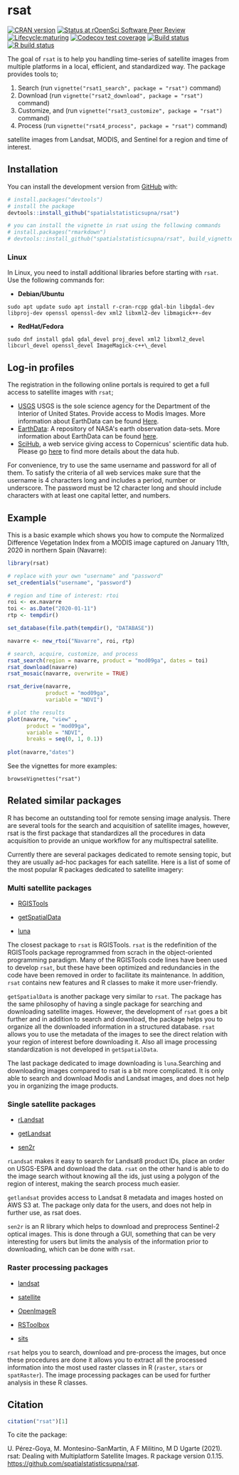 # rsat

<!-- badges: start -->

[![CRAN version](https://www.r-pkg.org/badges/version/rsat)](https://cran.r-project.org/web/packages/rsat/) [![Status at rOpenSci Software Peer Review](https://badges.ropensci.org/437_status.svg)](https://github.com/ropensci/software-review/issues/437) [![Lifecycle:maturing](https://img.shields.io/badge/lifecycle-maturing-blue.svg)](https://www.tidyverse.org/lifecycle/#maturing) [![Codecov test coverage](https://codecov.io/gh/spatialstatisticsupna/rsat/branch/master/graph/badge.svg)](https://codecov.io/gh/spatialstatisticsupna/rsat?branch=master) [![Build status](https://ci.appveyor.com/api/projects/status/2bx8qjhhk36dnkoc/branch/master?svg=true)](https://ci.appveyor.com/project/unai-perez/rsat/branch/master) [![R build status](https://github.com/spatialstatisticsupna/rsat/workflows/R-CMD-check/badge.svg)](https://github.com/spatialstatisticsupna/rsat/actions)

<!-- badges: end -->

The goal of `rsat` is to help you handling time-series of satellite images from multiple platforms in a local, efficient, and standardized way. The package provides tools to;

1.  Search (run `vignette("rsat1_search", package = "rsat")` command)
2.  Download (run `vignette("rsat2_download", package = "rsat")` command)
3.  Customize, and (run `vignette("rsat3_customize", package = "rsat")` command)
4.  Process (run `vignette("rsat4_process", package = "rsat")` command)

satellite images from Landsat, MODIS, and Sentinel for a region and time of interest.

## Installation

You can install the development version from [GitHub](https://github.com/) with:

``` r
# install.packages("devtools")
# install the package
devtools::install_github("spatialstatisticsupna/rsat")

# you can install the vignette in rsat using the following commands
# install.packages("rmarkdown")
# devtools::install_github("spatialstatisticsupna/rsat", build_vignettes=TRUE)
```

### Linux

In Linux, you need to install additional libraries before starting with `rsat`. Use the following commands for:

-   **Debian/Ubuntu**

<!-- -->

    sudo apt update sudo apt install r-cran-rcpp gdal-bin libgdal-dev libproj-dev openssl openssl-dev xml2 libxml2-dev libmagick++-dev

-   **RedHat/Fedora**

<!-- -->

    sudo dnf install gdal gdal_devel proj_devel xml2 libxml2_devel libcurl_devel openssl_devel ImageMagick-c++\_devel

## Log-in profiles

The registration in the following online portals is required to get a full access to satellite images with `rsat`;
-   [USGS](https://ers.cr.usgs.gov/register/) USGS is the sole science agency for the Department of the Interior of United States. Provide access to Modis Images. More information about EarthData can be found [Here](https://www.usgs.gov/).
-   [EarthData](https://urs.earthdata.nasa.gov): A repository of NASA's earth observation data-sets. More information about EarthData can be found [here](https://earthdata.nasa.gov/earth-observation-data).
-   [SciHub](https://scihub.copernicus.eu/dhus/#/self-registration), a web service giving access to Copernicus' scientific data hub. Please go [here](https://scihub.copernicus.eu/) to find more details about the data hub.

For convenience, try to use the same username and password for all of them. To satisfy the criteria of all web services make sure that the username is $4$ characters long and includes a period, number or underscore. The password must be $12$ character long and should include characters with at least one capital letter, and numbers.

## Example

This is a basic example which shows you how to compute the Normalized Difference Vegetation Index from a MODIS image captured on January 11th, 2020 in northern Spain (Navarre):

``` r
library(rsat)

# replace with your own "username" and "password"
set_credentials("username", "password")

# region and time of interest: rtoi
roi <- ex.navarre
toi <- as.Date("2020-01-11")
rtp <- tempdir()

set_database(file.path(tempdir(), "DATABASE"))

navarre <- new_rtoi("Navarre", roi, rtp)

# search, acquire, customize, and process
rsat_search(region = navarre, product = "mod09ga", dates = toi)
rsat_download(navarre)
rsat_mosaic(navarre, overwrite = TRUE)

rsat_derive(navarre, 
            product = "mod09ga", 
            variable = "NDVI")

# plot the results
plot(navarre, "view" , 
      product = "mod09ga", 
      variable = "NDVI", 
      breaks = seq(0, 1, 0.1))
      
plot(navarre,"dates")
```

See the vignettes for more examples:

    browseVignettes("rsat")

## Related similar packages

R has become an outstanding tool for remote sensing image analysis. There are several tools for the search and acquisition of satellite images, however, rsat is the first package that standardizes all the procedures in data acquisition to provide an unique workflow for any multispectral satellite.

Currently there are several packages dedicated to remote sensing topic, but they are usually ad-hoc packages for each satellite. Here is a list of some of the most popular R packages dedicated to satellite imagery:

### Multi satellite packages

-   [RGISTools](https://github.com/spatialstatisticsupna/RGISTools)

-   [getSpatialData](https://github.com/16EAGLE/getSpatialData)

-   [luna](https://github.com/rspatial/luna)

The closest package to `rsat` is RGISTools. `rsat` is the redefinition of the RGISTools package reprogrammed from scrach in the object-oriented programming paradigm. Many of the RGISTools code lines have been used to develop `rsat`, but these have been optimized and redundancies in the code have been removed in order to facilitate its maintenance. In addition, `rsat` contains new features and R classes to make it more user-friendly.

`getSpatialData` is another package very similar to `rsat`. The package has the same philosophy of having a single package for searching and downloading satellite images. However, the development of `rsat` goes a bit further and in addition to search and download, the package helps you to organize all the downloaded information in a structured database. `rsat` allows you to use the metadata of the images to see the direct relation with your region of interest before downloading it. Also all image processing standardization is not developed in `getSpatialData`.

The last package dedicated to image downloading is `luna`.Searching and downloading images compared to rsat is a bit more complicated. It is only able to search and download Modis and Landsat images, and does not help you in organizing the image products.

### Single satellite packages

-   [rLandsat](https://github.com/atlanhq/rLandsat)

-   [getLandsat](https://github.com/ropensci/getlandsat)

-   [sen2r](https://github.com/ranghetti/sen2r)

`rLandsat` makes it easy to search for Landsat8 product IDs, place an order on USGS-ESPA and download the data. `rsat` on the other hand is able to do the image search without knowing all the ids, just using a polygon of the region of interest, making the search process much easier.

`getlandsat` provides access to Landsat 8 metadata and images hosted on AWS S3 at. The package only data for the users, and does not help in further use, as rsat does.

`sen2r` is an R library which helps to download and preprocess Sentinel-2 optical images. This is done through a GUI, something that can be very interesting for users but limits the analysis of the information prior to downloading, which can be done with `rsat`.

### Raster processing packages

-   [landsat](https://cran.r-project.org/web/packages/landsat/index.html)

-   [satellite](https://github.com/environmentalinformatics-marburg/satellite)

-   [OpenImageR](https://github.com/mlampros/OpenImageR)

-   [RSToolbox](https://github.com/bleutner/RStoolbox)

-   [sits](https://github.com/e-sensing/sits)

`rsat` helps you to search, download and pre-process the images, but once these procedures are done it allows you to extract all the processed information into the most used raster classes in R (`raster`, `stars` or `spatRaster`). The image processing packages can be used for further analysis in these R classes.

## Citation

``` r
citation("rsat")[1]
```

To cite the package:

U. Pérez-Goya, M. Montesino-SanMartin, A F Militino, M D Ugarte (2021). rsat: Dealing with Multiplatform Satellite Images. R package version 0.1.15. <https://github.com/spatialstatisticsupna/rsat>.
